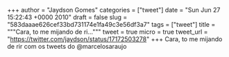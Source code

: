 
+++
author = "Jaydson Gomes"
categories = ["tweet"]
date = "Sun Jun 27 15:22:43 +0000 2010"
draft = false
slug = "583daaae626cef33bd731174e1fa49c3e56df3a7"
tags = ["tweet"]
title = """Cara, to me mijando de ri..."""
tweet = true
micro = true
tweet_url = "https://twitter.com/jaydson/status/17172503278"
+++
Cara, to me mijando de rir com os tweets do @marcelosaraujo
